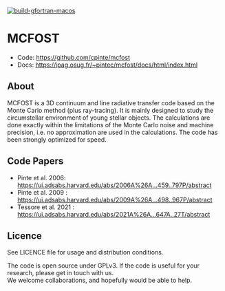 [![build-gfortran-macos](https://github.com/cpinte/mcfost/actions/workflows/build-gfortran-macos.yml/badge.svg)](https://github.com/cpinte/mcfost/actions/workflows/build-gfortran-macos.yml)

MCFOST
======

- Code: <https://github.com/cpinte/mcfost>
- Docs: <https://ipag.osug.fr/~pintec/mcfost/docs/html/index.html>


About
-----

MCFOST is a 3D continuum and line radiative transfer code based on the Monte Carlo method (plus ray-tracing). It is mainly designed to study the circumstellar environment of young stellar objects. The calculations are done exactly within the limitations of the Monte Carlo noise and machine precision, i.e. no approximation are used in the calculations. The code has been strongly optimized for speed.


Code Papers
-----------
- Pinte et al. 2006:  https://ui.adsabs.harvard.edu/abs/2006A%26A...459..797P/abstract
- Pinte et al. 2009 : https://ui.adsabs.harvard.edu/abs/2009A%26A...498..967P/abstract
- Tessore et al. 2021 : https://ui.adsabs.harvard.edu/abs/2021A%26A...647A..27T/abstract

Licence
-------

See LICENCE file for usage and distribution conditions.

The code is open source under GPLv3. 
If the code is useful for your research, please get in touch with us.  
We welcome collaborations, and hopefully would be able to help.

